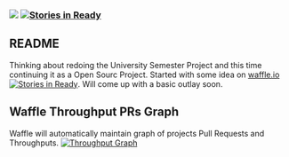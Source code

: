 ### <a href="https://circleci.com/gh/algosig/medical-data-insight-nepal"><img src="https://circleci.com/gh/algosig/medical-data-insight-nepal.svg?style=svg"></a> [![Stories in Ready](https://badge.waffle.io/algosig/nepal-medical-data-visualization.png?label=ready&title=Ready)](http://waffle.io/algosig/nepal-medical-data-visualization)

## README
Thinking about redoing the University Semester Project and this time continuing it as a Open Sourc Project. Started with some idea on <a href="https://waffle.io/algosig/nepal-medical-data-visualization">waffle.io</a> [![Stories in Ready](https://badge.waffle.io/algosig/nepal-medical-data-visualization.png?label=ready&title=Ready)](http://waffle.io/algosig/nepal-medical-data-visualization). Will come up with a basic outlay soon.

## Waffle Throughput PRs Graph
Waffle will automatically maintain graph of projects Pull Requests and Throughputs.
[![Throughput Graph](https://graphs.waffle.io/algosig/medical-data-insight-nepal/throughput.svg)](https://waffle.io/algosig/medical-data-insight-nepal/metrics/throughput)
